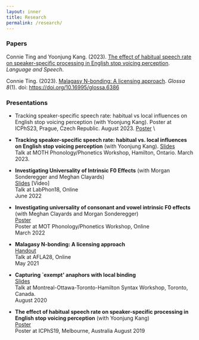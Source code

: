 ```yaml
---
layout: inner
title: Research
permalink: /research/
---
```


### Papers
  
Connie Ting and Yoonjung Kang. (2023). [The effect of habitual speech rate on speaker-specific processing in English stop voicing perception](https://journals.sagepub.com/doi/10.1177/00238309231188078). _Language and Speech_.  

Connie Ting. (2023). [Malagasy N-bonding: A licensing approach](https://www.glossa-journal.org/article/id/6386/). _Glossa 8_(1). doi: https://doi.org/10.16995/glossa.6386


### Presentations

- Tracking speaker-specific speech rate: habitual vs local influences on English stop voicing perception (with Yoonjung Kang). Poster at ICPhS23, Prague, Czech Republic. August 2023. [Poster](/imgs/guava.jpeg) \

- **Tracking speaker-specific speech rate: habitual vs. local influences on English stop voicing perception** (with Yoonjung Kang). [Slides](/imgs/guava.jpeg) \
  Talk at MOTH Phonology/Phonetics Workshop, Hamilton, Ontario. March 2023.

- **Investigating Universality of Intrinsic F0 Effects** (with Morgan Sonderegger and Meghan Clayards) \
  [Slides](/imgs/guava.jpeg) [Video] \
  Talk at LabPhon18, Online \
  June 2022

- **Investigating universality of consonant and vowel intrinsic F0 effects** (with Meghan Clayards and Morgan Sonderegger) \
  [Poster](/imgs/guava.jpeg) \
  Poster at MOT Phonology/Phonetics Workshop, Online \
  March 2022

- **Malagasy N-bonding: A licensing approach** \
  [Handout](/imgs/guava.jpeg) \
  Talk at AFLA28, Online \
  May 2021

- **Capturing `exempt' anaphors with local binding** \
  [Slides](/imgs/guava.jpeg) \
  Talk at Montreal-Ottawa-Toronto-Hamilton Syntax Workshop, Toronto, Canada. \
  August 2020

- **The effect of habitual speech rate on speaker-specific processing in English stop voicing perception** (with Yoonjung Kang) \
  [Poster](/imgs/guava.jpeg) \
  Poster at ICPhS19, Melbourne, Australia
  August 2019

